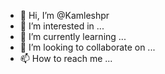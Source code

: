 - 👋 Hi, I’m @Kamleshpr
- 👀 I’m interested in ...
- 🌱 I’m currently learning ...
- 💞️ I’m looking to collaborate on ...
- 📫 How to reach me ...

<!---
Kamleshpr/Kamleshpr is a ✨ special ✨ repository because its `README.md` (this file) appears on your GitHub profile.
You can click the Preview link to take a look at your changes.
--->
